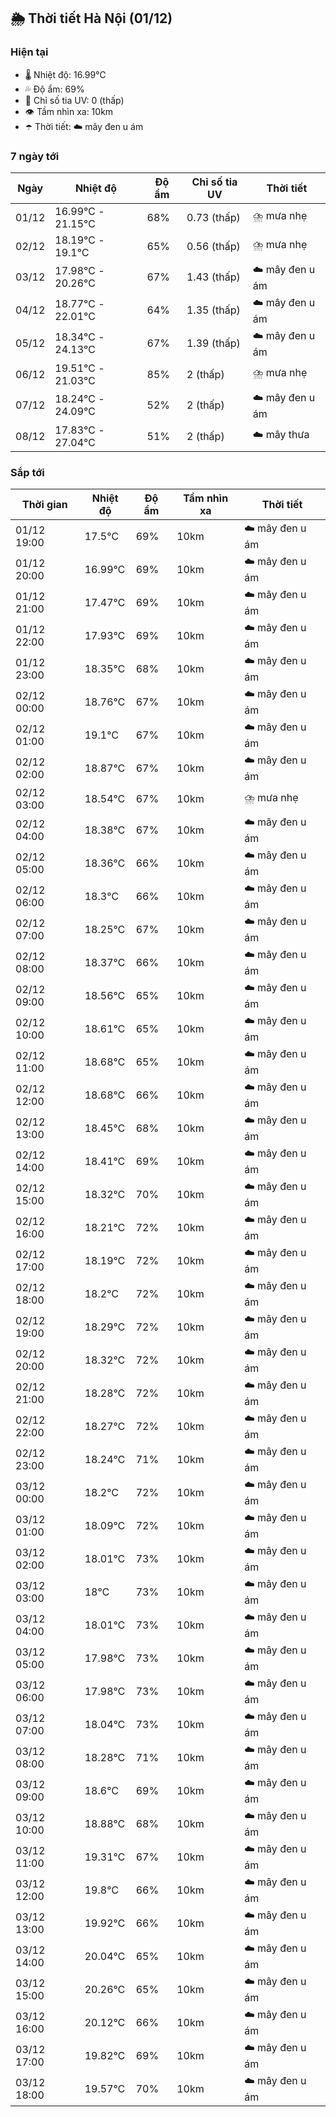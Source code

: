 ## 🌦️ Thời tiết Hà Nội (01/12)

### Hiện tại

- 🌡️ Nhiệt độ: 16.99℃
- 💦 Độ ẩm: 69%
- 🌟 Chỉ số tia UV: 0 (thấp)
- 👁️ Tầm nhìn xa: 10km
- ☂️ Thời tiết: ☁️ mây đen u ám

### 7 ngày tới

| Ngày | Nhiệt độ | Độ ẩm | Chỉ số tia UV | Thời tiết |
| --- | --- | --- | --- | --- |
| 01/12 | 16.99℃ - 21.15℃ | 68% | 0.73 (thấp) | ⛈️ mưa nhẹ |
| 02/12 | 18.19℃ - 19.1℃ | 65% | 0.56 (thấp) | ⛈️ mưa nhẹ |
| 03/12 | 17.98℃ - 20.26℃ | 67% | 1.43 (thấp) | ☁️ mây đen u ám |
| 04/12 | 18.77℃ - 22.01℃ | 64% | 1.35 (thấp) | ☁️ mây đen u ám |
| 05/12 | 18.34℃ - 24.13℃ | 67% | 1.39 (thấp) | ☁️ mây đen u ám |
| 06/12 | 19.51℃ - 21.03℃ | 85% | 2 (thấp) | ⛈️ mưa nhẹ |
| 07/12 | 18.24℃ - 24.09℃ | 52% | 2 (thấp) | ☁️ mây đen u ám |
| 08/12 | 17.83℃ - 27.04℃ | 51% | 2 (thấp) | ☁️ mây thưa |

### Sắp tới

| Thời gian | Nhiệt độ | Độ ẩm | Tầm nhìn xa | Thời tiết |
| --- | --- | --- | --- | --- |
| 01/12 19:00 | 17.5℃ | 69% | 10km | ☁️ mây đen u ám |
| 01/12 20:00 | 16.99℃ | 69% | 10km | ☁️ mây đen u ám |
| 01/12 21:00 | 17.47℃ | 69% | 10km | ☁️ mây đen u ám |
| 01/12 22:00 | 17.93℃ | 69% | 10km | ☁️ mây đen u ám |
| 01/12 23:00 | 18.35℃ | 68% | 10km | ☁️ mây đen u ám |
| 02/12 00:00 | 18.76℃ | 67% | 10km | ☁️ mây đen u ám |
| 02/12 01:00 | 19.1℃ | 67% | 10km | ☁️ mây đen u ám |
| 02/12 02:00 | 18.87℃ | 67% | 10km | ☁️ mây đen u ám |
| 02/12 03:00 | 18.54℃ | 67% | 10km | ⛈️ mưa nhẹ |
| 02/12 04:00 | 18.38℃ | 67% | 10km | ☁️ mây đen u ám |
| 02/12 05:00 | 18.36℃ | 66% | 10km | ☁️ mây đen u ám |
| 02/12 06:00 | 18.3℃ | 66% | 10km | ☁️ mây đen u ám |
| 02/12 07:00 | 18.25℃ | 67% | 10km | ☁️ mây đen u ám |
| 02/12 08:00 | 18.37℃ | 66% | 10km | ☁️ mây đen u ám |
| 02/12 09:00 | 18.56℃ | 65% | 10km | ☁️ mây đen u ám |
| 02/12 10:00 | 18.61℃ | 65% | 10km | ☁️ mây đen u ám |
| 02/12 11:00 | 18.68℃ | 65% | 10km | ☁️ mây đen u ám |
| 02/12 12:00 | 18.68℃ | 66% | 10km | ☁️ mây đen u ám |
| 02/12 13:00 | 18.45℃ | 68% | 10km | ☁️ mây đen u ám |
| 02/12 14:00 | 18.41℃ | 69% | 10km | ☁️ mây đen u ám |
| 02/12 15:00 | 18.32℃ | 70% | 10km | ☁️ mây đen u ám |
| 02/12 16:00 | 18.21℃ | 72% | 10km | ☁️ mây đen u ám |
| 02/12 17:00 | 18.19℃ | 72% | 10km | ☁️ mây đen u ám |
| 02/12 18:00 | 18.2℃ | 72% | 10km | ☁️ mây đen u ám |
| 02/12 19:00 | 18.29℃ | 72% | 10km | ☁️ mây đen u ám |
| 02/12 20:00 | 18.32℃ | 72% | 10km | ☁️ mây đen u ám |
| 02/12 21:00 | 18.28℃ | 72% | 10km | ☁️ mây đen u ám |
| 02/12 22:00 | 18.27℃ | 72% | 10km | ☁️ mây đen u ám |
| 02/12 23:00 | 18.24℃ | 71% | 10km | ☁️ mây đen u ám |
| 03/12 00:00 | 18.2℃ | 72% | 10km | ☁️ mây đen u ám |
| 03/12 01:00 | 18.09℃ | 72% | 10km | ☁️ mây đen u ám |
| 03/12 02:00 | 18.01℃ | 73% | 10km | ☁️ mây đen u ám |
| 03/12 03:00 | 18℃ | 73% | 10km | ☁️ mây đen u ám |
| 03/12 04:00 | 18.01℃ | 73% | 10km | ☁️ mây đen u ám |
| 03/12 05:00 | 17.98℃ | 73% | 10km | ☁️ mây đen u ám |
| 03/12 06:00 | 17.98℃ | 73% | 10km | ☁️ mây đen u ám |
| 03/12 07:00 | 18.04℃ | 73% | 10km | ☁️ mây đen u ám |
| 03/12 08:00 | 18.28℃ | 71% | 10km | ☁️ mây đen u ám |
| 03/12 09:00 | 18.6℃ | 69% | 10km | ☁️ mây đen u ám |
| 03/12 10:00 | 18.88℃ | 68% | 10km | ☁️ mây đen u ám |
| 03/12 11:00 | 19.31℃ | 67% | 10km | ☁️ mây đen u ám |
| 03/12 12:00 | 19.8℃ | 66% | 10km | ☁️ mây đen u ám |
| 03/12 13:00 | 19.92℃ | 66% | 10km | ☁️ mây đen u ám |
| 03/12 14:00 | 20.04℃ | 65% | 10km | ☁️ mây đen u ám |
| 03/12 15:00 | 20.26℃ | 65% | 10km | ☁️ mây đen u ám |
| 03/12 16:00 | 20.12℃ | 66% | 10km | ☁️ mây đen u ám |
| 03/12 17:00 | 19.82℃ | 69% | 10km | ☁️ mây đen u ám |
| 03/12 18:00 | 19.57℃ | 70% | 10km | ☁️ mây đen u ám |
